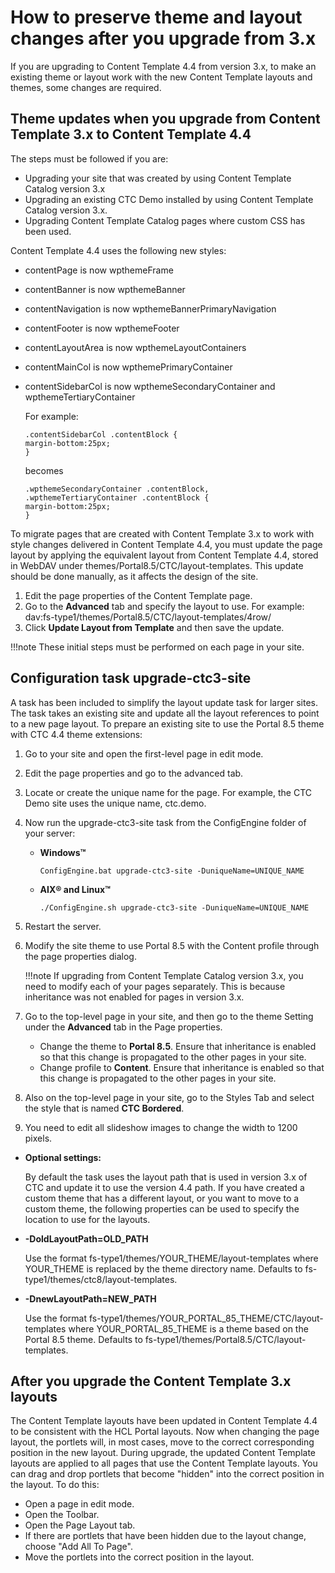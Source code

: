 # How to preserve theme and layout changes after you upgrade from 3.x

If you are upgrading to Content Template 4.4 from version 3.x, to make an existing theme or layout work with the new Content Template layouts and themes, some changes are required.

## Theme updates when you upgrade from Content Template 3.x to Content Template 4.4

The steps must be followed if you are:

-   Upgrading your site that was created by using Content Template Catalog version 3.x
-   Upgrading an existing CTC Demo installed by using Content Template Catalog version 3.x.
-   Upgrading Content Template Catalog pages where custom CSS has been used.

Content Template 4.4 uses the following new styles:

-   contentPage is now wpthemeFrame
-   contentBanner is now wpthemeBanner
-   contentNavigation is now wpthemeBannerPrimaryNavigation
-   contentFooter is now wpthemeFooter
-   contentLayoutArea is now wpthemeLayoutContainers
-   contentMainCol is now wpthemePrimaryContainer
-   contentSidebarCol is now wpthemeSecondaryContainer and wpthemeTertiaryContainer

    For example:

    ```
    .contentSidebarCol .contentBlock {
    margin-bottom:25px;
    }
    ```

    becomes

    ```
    .wpthemeSecondaryContainer .contentBlock,
    .wpthemeTertiaryContainer .contentBlock {
    margin-bottom:25px;
    }
    ```


To migrate pages that are created with Content Template 3.x to work with style changes delivered in Content Template 4.4, you must update the page layout by applying the equivalent layout from Content Template 4.4, stored in WebDAV under themes/Portal8.5/CTC/layout-templates. This update should be done manually, as it affects the design of the site.

1.  Edit the page properties of the Content Template page.
2.  Go to the **Advanced** tab and specify the layout to use. For example: dav:fs-type1/themes/Portal8.5/CTC/layout-templates/4row/
3.  Click **Update Layout from Template** and then save the update.

!!!note
    These initial steps must be performed on each page in your site.

## Configuration task upgrade-ctc3-site

A task has been included to simplify the layout update task for larger sites. The task takes an existing site and update all the layout references to point to a new page layout. To prepare an existing site to use the Portal 8.5 theme with CTC 4.4 theme extensions:

1.  Go to your site and open the first-level page in edit mode.
2.  Edit the page properties and go to the advanced tab.
3.  Locate or create the unique name for the page. For example, the CTC Demo site uses the unique name, ctc.demo.
4.  Now run the upgrade-ctc3-site task from the ConfigEngine folder of your server:

    -   **Windows™**

        `ConfigEngine.bat upgrade-ctc3-site -DuniqueName=UNIQUE_NAME`

    -   **AIX® and Linux™**

        `./ConfigEngine.sh upgrade-ctc3-site -DuniqueName=UNIQUE_NAME`

5.  Restart the server.
6.  Modify the site theme to use Portal 8.5 with the Content profile through the page properties dialog.

    !!!note
        If upgrading from Content Template Catalog version 3.x, you need to modify each of your pages separately. This is because inheritance was not enabled for pages in version 3.x.

7.  Go to the top-level page in your site, and then go to the theme Setting under the **Advanced** tab in the Page properties.
    -   Change the theme to **Portal 8.5**. Ensure that inheritance is enabled so that this change is propagated to the other pages in your site.
    -   Change profile to **Content**. Ensure that inheritance is enabled so that this change is propagated to the other pages in your site.
8.  Also on the top-level page in your site, go to the Styles Tab and select the style that is named **CTC Bordered**.
9.  You need to edit all slideshow images to change the width to 1200 pixels.

-   **Optional settings:**

    By default the task uses the layout path that is used in version 3.x of CTC and update it to use the version 4.4 path. If you have created a custom theme that has a different layout, or you want to move to a custom theme, the following properties can be used to specify the location to use for the layouts.


-   **-DoldLayoutPath=OLD_PATH**

    Use the format fs-type1/themes/YOUR_THEME/layout-templates where YOUR_THEME is replaced by the theme directory name. Defaults to fs-type1/themes/ctc8/layout-templates.

-   **-DnewLayoutPath=NEW_PATH**

    Use the format fs-type1/themes/YOUR_PORTAL_85_THEME/CTC/layout-templates where YOUR_PORTAL_85_THEME is a theme based on the Portal 8.5 theme. Defaults to fs-type1/themes/Portal8.5/CTC/layout-templates.


## After you upgrade the Content Template 3.x layouts

The Content Template layouts have been updated in Content Template 4.4 to be consistent with the HCL Portal layouts. Now when changing the page layout, the portlets will, in most cases, move to the correct corresponding position in the new layout. During upgrade, the updated Content Template layouts are applied to all pages that use the Content Template layouts. You can drag and drop portlets that become "hidden" into the correct position in the layout. To do this:

-   Open a page in edit mode.
-   Open the Toolbar.
-   Open the Page Layout tab.
-   If there are portlets that have been hidden due to the layout change, choose "Add All To Page".
-   Move the portlets into the correct position in the layout.


